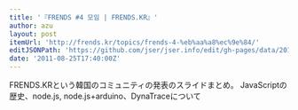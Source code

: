 ```yaml
---
title: '『FRENDS #4 모임 | FRENDS.KR』'
author: azu
layout: post
itemUrl: 'http://frends.kr/topics/frends-4-%eb%aa%a8%ec%9e%84/'
editJSONPath: 'https://github.com/jser/jser.info/edit/gh-pages/data/2011/08/index.json'
date: '2011-08-25T17:40:00Z'
---
```

FRENDS.KRという韓国のコミュニティの発表のスライドまとめ。
JavaScriptの歴史、node.js, node.js+arduino、DynaTraceについて
